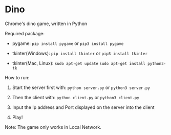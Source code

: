 # Dino
Chrome's dino game, written in Python

Required package:
  - pygame:
    `pip install pygame`
 or `pip3 install pygame`
 
  - tkinter(Windows):
    `pip install tkinter`
 or `pip3 install tkinter`
 
  - tkinter(Mac, Linux):
    `sudo apt-get update`
    `sudo apt-get install python3-tk`
    
How to run:
  1. Start the server first with:
      `python server.py`
   or `python3 server.py`
 
  2. Then the client with:
      `python client.py`
   or `python3 client.py`
 
  3. Input the Ip address and Port displayed on the server into the client
  
  4. Play!
  
Note: The game only works in Local Network.
